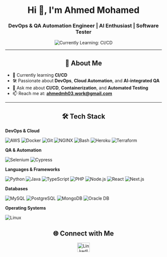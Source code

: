<h1 align="center">Hi 👋, I'm Ahmed Mohamed</h1>
<h3 align="center">DevOps & QA Automation Engineer | AI Enthusiast | Software Tester</h3>

<p align="center">
  <img src="https://img.shields.io/badge/Currently_Learning-CI%2FCD-0A66C2?style=for-the-badge&logo=githubactions" alt="Currently Learning: CI/CD" />
</p>

---

<h2 align="center">🚀 About Me</h2>

- 🌱 Currently learning **CI/CD**  
- 🛠️ Passionate about **DevOps**, **Cloud Automation**, and **AI-integrated QA**  
- 💬 Ask me about **CI/CD**, **Containerization**, and **Automated Testing**  
- 📫 Reach me at: **ahmedmh03.work@gmail.com**

---

<h2 align="center">🛠️ Tech Stack</h2>

**DevOps & Cloud**  
<p align="left">
  <img src="https://img.shields.io/badge/-AWS-232F3E?style=for-the-badge&logo=amazonaws&logoColor=white" alt="AWS" />
  <img src="https://img.shields.io/badge/-Docker-2496ED?style=for-the-badge&logo=docker&logoColor=white" alt="Docker" />
  <img src="https://img.shields.io/badge/-Git-F05032?style=for-the-badge&logo=git&logoColor=white" alt="Git" />
  <img src="https://img.shields.io/badge/-NGINX-009639?style=for-the-badge&logo=nginx&logoColor=white" alt="NGINX" />
  <img src="https://img.shields.io/badge/-Bash-4EAA25?style=for-the-badge&logo=gnubash&logoColor=white" alt="Bash" />
  <img src="https://img.shields.io/badge/-Heroku-430098?style=for-the-badge&logo=heroku&logoColor=white" alt="Heroku" />
  <img src="https://img.shields.io/badge/-Terraform-6f42c1?style=for-the-badge&logo=terraform&logoColor=white" alt="Terraform" />
</p>

**QA & Automation**  
<p align="left">
  <img src="https://img.shields.io/badge/-Selenium-43B02A?style=for-the-badge&logo=selenium&logoColor=white" alt="Selenium" />
  <img src="https://img.shields.io/badge/-Cypress-17202C?style=for-the-badge&logo=cypress&logoColor=white" alt="Cypress" />
</p>

**Languages & Frameworks**  
<p align="left">
  <img src="https://img.shields.io/badge/-Python-3776AB?style=for-the-badge&logo=python&logoColor=white" alt="Python" />
  <img src="https://img.shields.io/badge/-Java-007396?style=for-the-badge&logo=java&logoColor=white" alt="Java" />
  <img src="https://img.shields.io/badge/-TypeScript-3178C6?style=for-the-badge&logo=typescript&logoColor=white" alt="TypeScript" />
  <img src="https://img.shields.io/badge/-PHP-777BB4?style=for-the-badge&logo=php&logoColor=white" alt="PHP" />
  <img src="https://img.shields.io/badge/-Node.js-339933?style=for-the-badge&logo=node.js&logoColor=white" alt="Node.js" />
  <img src="https://img.shields.io/badge/-React-61DAFB?style=for-the-badge&logo=react&logoColor=black" alt="React" />
  <img src="https://img.shields.io/badge/-Next.js-000000?style=for-the-badge&logo=next.js&logoColor=white" alt="Next.js" />
</p>

**Databases**  
<p align="left">
  <img src="https://img.shields.io/badge/-MySQL-4479A1?style=for-the-badge&logo=mysql&logoColor=white" alt="MySQL" />
  <img src="https://img.shields.io/badge/-PostgreSQL-4169E1?style=for-the-badge&logo=postgresql&logoColor=white" alt="PostgreSQL" />
  <img src="https://img.shields.io/badge/-MongoDB-47A248?style=for-the-badge&logo=mongodb&logoColor=white" alt="MongoDB" />
  <img src="https://img.shields.io/badge/-Oracle-F80000?style=for-the-badge&logo=oracle&logoColor=white" alt="Oracle DB" />
</p>

**Operating Systems**  
<p align="left">
  <img src="https://img.shields.io/badge/-Linux-FCC624?style=for-the-badge&logo=linux&logoColor=black" alt="Linux" />
</p>

<h2 align="center">🌐 Connect with Me</h2>

<p align="center">
  <a href="https://www.linkedin.com/in/ahmed-mohamed-25b300275/" target="_blank">
    <img src="https://raw.githubusercontent.com/rahuldkjain/github-profile-readme-generator/master/src/images/icons/Social/linked-in-alt.svg" height="30" width="40" alt="LinkedIn"/>
  </a>
</p>
